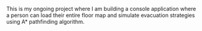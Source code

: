 This is my ongoing project where I am building a console application where a person can load their entire floor map and simulate evacuation strategies using A* pathfinding algorithm.
